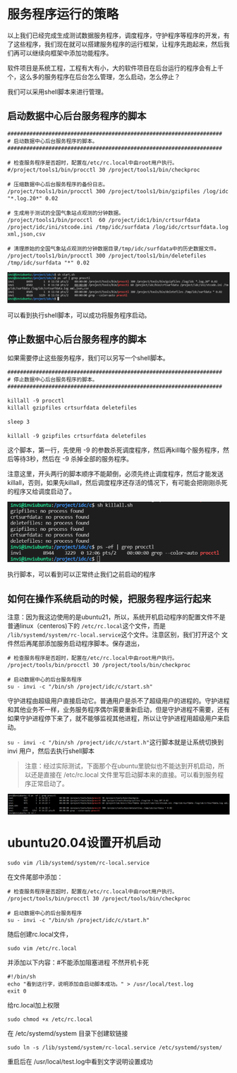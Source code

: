 # 服务程序运行的策略

以上我们已经完成生成测试数据服务程序，调度程序，守护程序等程序的开发，有了这些程序，我们现在就可以搭建服务程序的运行框架，让程序先跑起来，然后我们再可以继续向框架中添加功能程序。

软件项目是系统工程，工程有大有小，大的软件项目在后台运行的程序会有上千个，这么多的服务程序在后台怎么管理，怎么启动，怎么停止？

我们可以采用shell脚本来进行管理。

## 启动数据中心后台服务程序的脚本

```shell
####################################################################
# 启动数据中心后台服务程序的脚本。
####################################################################

# 检查服务程序是否超时，配置在/etc/rc.local中由root用户执行。
#/project/tools1/bin/procctl 30 /project/tools1/bin/checkproc

# 压缩数据中心后台服务程序的备份日志。
/project/tools1/bin/procctl 300 /project/tools1/bin/gzipfiles /log/idc "*.log.20*" 0.02

# 生成用于测试的全国气象站点观测的分钟数据。
/project/tools1/bin/procctl  60 /project/idc1/bin/crtsurfdata /project/idc/ini/stcode.ini /tmp/idc/surfdata /log/idc/crtsurfdata.log xml,json,csv

# 清理原始的全国气象站点观测的分钟数据目录/tmp/idc/surfdata中的历史数据文件。
/project/tools1/bin/procctl 300 /project/tools1/bin/deletefiles /tmp/idc/surfdata "*" 0.02

```

![](./img/QQ截图20220402115949.png)

可以看到执行shell脚本，可以成功将服务程序启动。

## 停止数据中心后台服务程序的脚本

如果需要停止这些服务程序，我们可以另写一个shell脚本。

```shell
####################################################################
# 停止数据中心后台服务程序的脚本。
####################################################################

killall -9 procctl
killall gzipfiles crtsurfdata deletefiles

sleep 3

killall -9 gzipfiles crtsurfdata deletefiles

```

这个脚本，第一行，先使用 -9 的参数杀死调度程序，然后再kill每个服务程序，然后等待3秒，然后在 -9 杀掉全部的服务程序。

注意这里，开头两行的脚本顺序不能颠倒，必须先终止调度程序，然后才能发送killall，否则，如果先killall，然后调度程序还存活的情况下，有可能会把刚刚杀死的程序又给调度启动了。

![](./img/QQ截图20220402120718.png)

执行脚本，可以看到可以正常终止我们之前启动的程序

## 如何在操作系统启动的时候，把服务程序运行起来

注意：因为我这边使用的是ubuntu21，所以，系统开机启动程序的配置文件不是普通linux（centeros)下的 `/etc/rc.local`这个文件，而是 `/lib/systemd/system/rc-local.service`这个文件。注意区别，我们打开这个 文件然后再尾部添加服务启动程序脚本。保存退出，

```shell
# 检查服务程序是否超时，配置在/etc/rc.local中由root用户执行。
/project/tools/bin/procctl 30 /project/tools/bin/checkproc

# 启动数据中心的后台服务程序
su - invi -c "/bin/sh /project/idc/c/start.sh"
```

守护进程由超级用户直接启动它。普通用户是杀不了超级用户的进程的。守护进程和其他业务不一样，业务服务程序偶尔需要重新启动，但是守护进程不需要，还有如果守护进程停下来了，就不能够监视其他进程，所以让守护进程用超级用户来启动。

`su - invi -c "/bin/sh /project/idc/c/start.h"`这行脚本就是让系统切换到 invi 用户，然后去执行shell脚本

> 注意：经过实际测试，下面那个在ubuntu里貌似也不能达到开机启动，所以还是直接在 /etc/rc.local 文件里写启动脚本来的直接。可以看到服务程序正常启动了。

![](./img/QQ截图20220402142645.png)

# ubuntu20.04设置开机启动

```shell
sudo vim /lib/systemd/system/rc-local.service
```

在文件尾部中添加：

```shell
# 检查服务程序是否超时，配置在/etc/rc.local中由root用户执行。
/project/tools/bin/procctl 30 /project/tools/bin/checkproc

# 启动数据中心的后台服务程序
su - invi -c "/bin/sh /project/idc/c/start.h"
```

随后创建rc.local文件，

```shell
sudo vim /etc/rc.local
```

并添加以下内容：#不能添加阻塞进程 不然开机卡死

```shell
#!/bin/sh
echo "看到这行字，说明添加自启动脚本成功。" > /usr/local/test.log
exit 0
```

给rc.local加上权限

```shell
sudo chmod +x /etc/rc.local
```

在 /etc/systemd/system 目录下创建软链接

```shell
sudo ln -s /lib/systemd/system/rc-local.service /etc/systemd/system/
```

重启后在 /usr/local/test.log中看到文字说明设置成功
